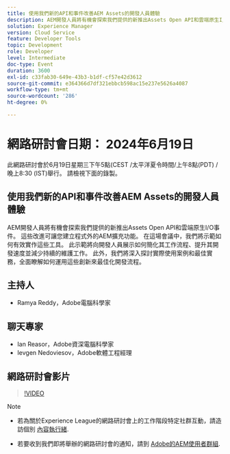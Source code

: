 ```yaml
---
title: 使用我們新的API和事件改善AEM Assets的開發人員體驗
description: AEM開發人員將有機會探索我們提供的新推出Assets Open API和雲端原生I/O事件。 這些改進可讓您建立程式外的AEM擴充功能。 在這場會議中，我們將示範如何有效實作這些工具。 此示範將向開發人員展示如何簡化其工作流程、提升其開發速度並減少持續的維護工作。 此外，我們將深入探討實際使用案例和最佳實務，全面瞭解如何運用這些創新來最佳化開發流程。
solution: Experience Manager
version: Cloud Service
feature: Developer Tools
topic: Development
role: Developer
level: Intermediate
doc-type: Event
duration: 3600
exl-id: c33fab30-649e-43b3-b1df-cf57e42d3612
source-git-commit: e364366d7df321ebbcb598ac15e237e5626a4087
workflow-type: tm+mt
source-wordcount: '286'
ht-degree: 0%

---
```


# 網路研討會日期： 2024年6月19日

此網路研討會於6月19日星期三下午5點(CEST /太平洋夏令時間/上午8點(PDT) /晚上8:30 (IST)舉行。 請檢視下面的錄製。

## 使用我們新的API和事件改善AEM Assets的開發人員體驗

AEM開發人員將有機會探索我們提供的新推出Assets Open API和雲端原生I/O事件。 這些改進可讓您建立程式外的AEM擴充功能。 在這場會議中，我們將示範如何有效實作這些工具。 此示範將向開發人員展示如何簡化其工作流程、提升其開發速度並減少持續的維護工作。 此外，我們將深入探討實際使用案例和最佳實務，全面瞭解如何運用這些創新來最佳化開發流程。

## 主持人

* Ramya Reddy，Adobe電腦科學家

## 聊天專家

* Ian Reasor，Adobe資深電腦科學家
* Ievgen Nedoviesov，Adobe軟體工程經理

## 網路研討會影片

>[!VIDEO](https://video.tv.adobe.com/v/3430198)

>[!NOTE]
> 
>* 若為關於Experience League的網路研討會上的工作階段特定社群互動，請造訪個別 [內容執行緒](https://adobe.ly/3UQXwFO).
>
>* 若要收到我們即將舉辦的網路研討會的通知，請到 [Adobe的AEM使用者群組](https://aem-augs.adobe.com/).
